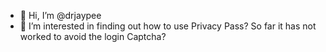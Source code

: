 - 👋 Hi, I’m @drjaypee
- 👀 I’m interested in finding out how to use Privacy Pass? So far it has not worked to avoid the login Captcha?


<!---
drjaypee/drjaypee is a ✨ special ✨ repository because its `README.md` (this file) appears on your GitHub profile.
You can click the Preview link to take a look at your changes.
--->
